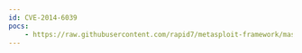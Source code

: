 ```yaml
---
id: CVE-2014-6039
pocs:
    - https://raw.githubusercontent.com/rapid7/metasploit-framework/master/modules/auxiliary/gather/eventlog_cred_disclosure.rb
---
```

